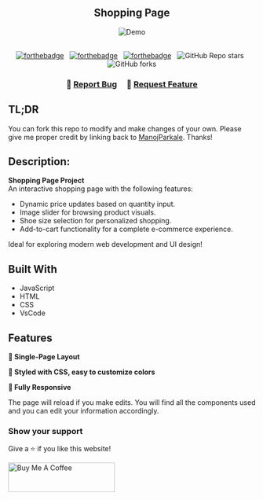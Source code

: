 <h2 align="center">
Shopping Page <br/>
</h2>
<div align="center">
  <img alt="Demo" src="./shopping-page.png" />
</div>

<br/>

<center>
 
[![forthebadge](https://forthebadge.com/images/badges/made-with-javascript.svg)](https://forthebadge.com) &nbsp;
[![forthebadge](https://forthebadge.com/images/badges/made-with-html.svg)](https://forthebadge.com) &nbsp;
[![forthebadge](https://forthebadge.com/images/badges/made-with-css.svg)](https://forthebadge.com) &nbsp;
![GitHub Repo stars](https://img.shields.io/github/stars/ManojParkale/Shopping-Page?color=red&logo=github&style=for-the-badge) &nbsp;
![GitHub forks](https://img.shields.io/github/forks/ManojParkale/Shopping-Page?color=red&logo=github&style=for-the-badge)

</center>

<h3 align="center">
    🔹
    <a href="https://github.com/ManojParkale/Shopping-Page/issues">Report Bug</a> &nbsp; &nbsp;
    🔹
    <a href="https://github.com/ManojParkale/Shopping-Page/issues">Request Feature</a>
</h3>

## TL;DR

You can fork this repo to modify and make changes of your own. Please give me proper credit by linking back to [ManojParkale](https://github.com/ManojParkale/Shopping-Page). Thanks!
<br/>

## Description:
**Shopping Page Project**  
An interactive shopping page with the following features:  
- Dynamic price updates based on quantity input.  
- Image slider for browsing product visuals.  
- Shoe size selection for personalized shopping.  
- Add-to-cart functionality for a complete e-commerce experience.  

Ideal for exploring modern web development and UI design!

## Built With

- JavaScript
- HTML
- CSS
- VsCode

## Features

**📖   Single-Page Layout**

**🎨 Styled with CSS, easy to customize colors**

**📱 Fully Responsive**

The page will reload if you make edits.
You will find all the components used and you can edit your information accordingly.

### Show your support

Give a ⭐ if you like this website!

<a href="https://www.buymeacoffee.com/ManojParkale" target="_blank"><img src="https://cdn.buymeacoffee.com/buttons/v2/default-violet.png" alt="Buy Me A Coffee" height= "60px" width= "217px" ></a>
